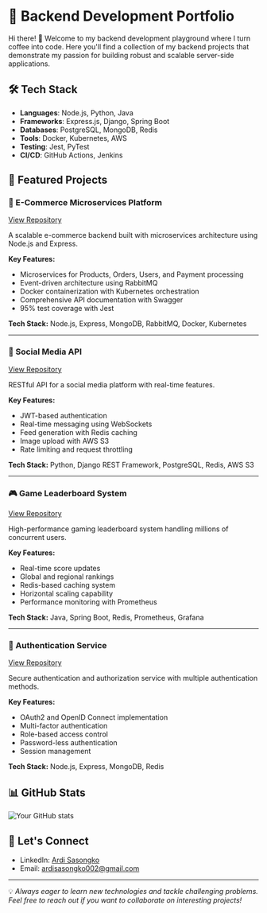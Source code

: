 # 🚀 Backend Development Portfolio

Hi there! 👋 Welcome to my backend development playground where I turn coffee into code. Here you'll find a collection of my backend projects that demonstrate my passion for building robust and scalable server-side applications.

## 🛠️ Tech Stack

- **Languages**: Node.js, Python, Java
- **Frameworks**: Express.js, Django, Spring Boot
- **Databases**: PostgreSQL, MongoDB, Redis
- **Tools**: Docker, Kubernetes, AWS
- **Testing**: Jest, PyTest
- **CI/CD**: GitHub Actions, Jenkins

## 📂 Featured Projects

### 🏪 E-Commerce Microservices Platform
[View Repository](https://github.com/yourusername/ecommerce-microservices)

A scalable e-commerce backend built with microservices architecture using Node.js and Express.

**Key Features:**
- Microservices for Products, Orders, Users, and Payment processing
- Event-driven architecture using RabbitMQ
- Docker containerization with Kubernetes orchestration
- Comprehensive API documentation with Swagger
- 95% test coverage with Jest

**Tech Stack:** Node.js, Express, MongoDB, RabbitMQ, Docker, Kubernetes

---

### 📱 Social Media API
[View Repository](https://github.com/yourusername/social-media-api)

RESTful API for a social media platform with real-time features.

**Key Features:**
- JWT-based authentication
- Real-time messaging using WebSockets
- Feed generation with Redis caching
- Image upload with AWS S3
- Rate limiting and request throttling

**Tech Stack:** Python, Django REST Framework, PostgreSQL, Redis, AWS S3

---

### 🎮 Game Leaderboard System
[View Repository](https://github.com/yourusername/game-leaderboard)

High-performance gaming leaderboard system handling millions of concurrent users.

**Key Features:**
- Real-time score updates
- Global and regional rankings
- Redis-based caching system
- Horizontal scaling capability
- Performance monitoring with Prometheus

**Tech Stack:** Java, Spring Boot, Redis, Prometheus, Grafana

---

### 🔐 Authentication Service
[View Repository](https://github.com/yourusername/auth-service)

Secure authentication and authorization service with multiple authentication methods.

**Key Features:**
- OAuth2 and OpenID Connect implementation
- Multi-factor authentication
- Role-based access control
- Password-less authentication
- Session management

**Tech Stack:** Node.js, Express, MongoDB, Redis

## 📊 GitHub Stats

![Your GitHub stats](https://github-readme-stats.vercel.app/api?username=ArdiSasongko&show_icons=true&theme=radical)

## 🤝 Let's Connect

- LinkedIn: [Ardi Sasongko](https://linkedin.com/in/ardi-sasongko-10795b210)
- Email: ardisasongko002@gmail.com

---

💡 *Always eager to learn new technologies and tackle challenging problems. Feel free to reach out if you want to collaborate on interesting projects!*
